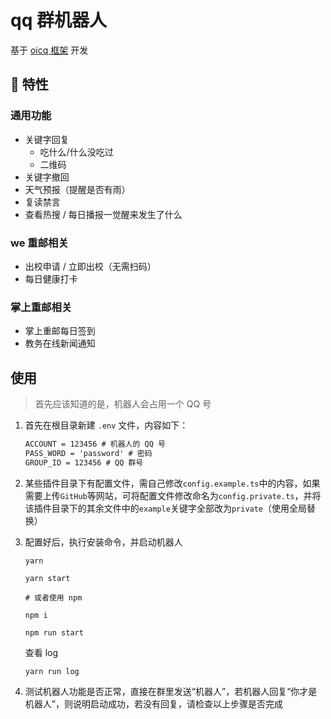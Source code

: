 # qq 群机器人

基于 [oicq 框架](https://github.com/takayama-lily/oicq) 开发

## 🎉 特性

### 通用功能

- 关键字回复
  - 吃什么/什么没吃过
  - 二维码
- 关键字撤回
- 天气预报（提醒是否有雨）
- 复读禁言
- 查看热搜 / 每日播报一觉醒来发生了什么

### we 重邮相关

- 出校申请 / 立即出校（无需扫码）
- 每日健康打卡

### 掌上重邮相关

- 掌上重邮每日签到
- 教务在线新闻通知

## 使用

> 首先应该知道的是，机器人会占用一个 QQ 号

1. 首先在根目录新建 `.env` 文件，内容如下：

   ```tex
   ACCOUNT = 123456 # 机器人的 QQ 号
   PASS_WORD = 'password' # 密码
   GROUP_ID = 123456 # QQ 群号
   ```

2. 某些插件目录下有配置文件，需自己修改`config.example.ts`中的内容，如果需要上传`GitHub`等网站，可将配置文件修改命名为`config.private.ts`，并将该插件目录下的其余文件中的`example`关键字全部改为`private`（使用全局替换）

3. 配置好后，执行安装命令，并启动机器人

   ```shell
   yarn

   yarn start

   # 或者使用 npm

   npm i

   npm run start
   ```

   查看 log

   ```shell
   yarn run log
   ```

4. 测试机器人功能是否正常，直接在群里发送“机器人”，若机器人回复“你才是机器人”，则说明启动成功，若没有回复，请检查以上步骤是否完成